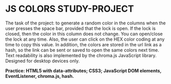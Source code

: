 # JS COLORS STUDY-PROJECT

The task of the project: to generate a random color in the columns when the user presses the space bar, provided that the lock is open. If the lock is closed, then the color in this column does not change. You can open/close the lock at any time. Also, the user can click on the HEX color coding at any time to copy this value. In addition, the colors are stored in the url link as a hash, so the link can be sent or saved to open the same colors next time. Text readability is also implemented by the chroma.js JavaScript library. Designed for desktop devices only.

**Practice: HTML5 with data-attributes; CSS3; JavaScript DOM elements, EventListener, chroma.js, hash.**
